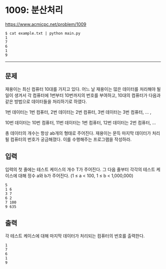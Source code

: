 # 1009: 분산처리

https://www.acmicpc.net/problem/1009

```
$ cat example.txt | python main.py
1
7
6
1
9
```

---

## 문제

재용이는 최신 컴퓨터 10대를 가지고 있다. 어느 날 재용이는 많은 데이터를
처리해야 될 일이 생겨서 각 컴퓨터에 1번부터 10번까지의 번호를 부여하고, 10대의
컴퓨터가 다음과 같은 방법으로 데이터들을 처리하기로 하였다.

1번 데이터는 1번 컴퓨터, 2번 데이터는 2번 컴퓨터, 3번 데이터는 3번 컴퓨터, ...
,

10번 데이터는 10번 컴퓨터, 11번 데이터는 1번 컴퓨터, 12번 데이터는 2번 컴퓨터,
...

총 데이터의 개수는 항상 ab개의 형태로 주어진다. 재용이는 문득 마지막 데이터가
처리될 컴퓨터의 번호가 궁금해졌다. 이를 수행해주는 프로그램을 작성하라.

## 입력

입력의 첫 줄에는 테스트 케이스의 개수 T가 주어진다. 그 다음 줄부터 각각의
테스트 케이스에 대해 정수 a와 b가 주어진다. (1 ≤ a < 100, 1 ≤ b < 1,000,000)

```
5
1 6
3 7
6 2
7 100
9 635
```

## 출력

각 테스트 케이스에 대해 마지막 데이터가 처리되는 컴퓨터의 번호를 출력한다.

```
1
7
6
1
9
```
